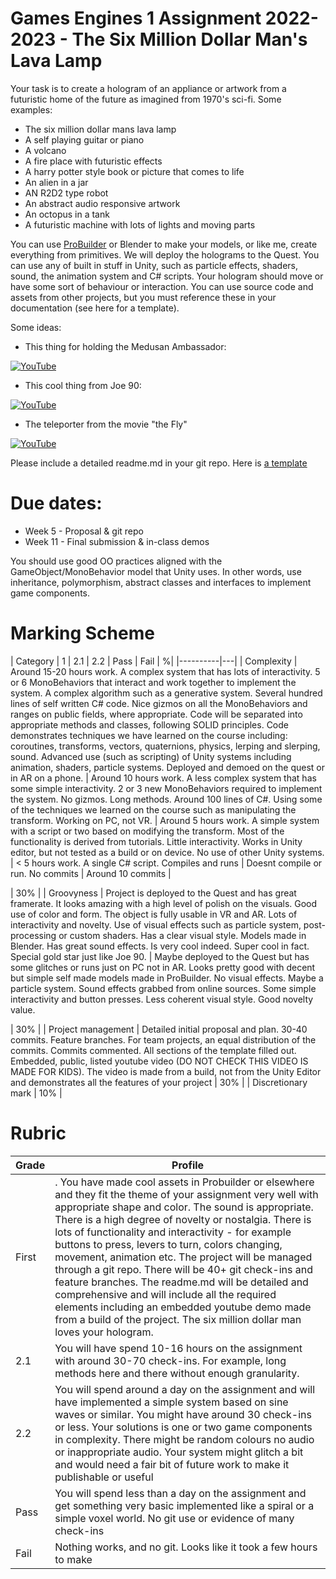 # Games Engines 1 Assignment 2022-2023 - The Six Million Dollar Man's Lava Lamp

Your task is to create a hologram of an appliance or artwork from a futuristic home of the future as imagined from 1970's sci-fi. Some examples:

- The six million dollar mans lava lamp
- A self playing guitar or piano
- A volcano
- A fire place with futuristic effects
- A harry potter style book or picture that comes to life
- An alien in a jar
- AN R2D2 type robot
- An abstract audio responsive artwork
- An octopus in a tank
- A futuristic machine with lots of lights and moving parts

You can use [ProBuilder](https://unity.com/features/probuilder) or Blender to make your models, or like me, create everything from primitives. We will deploy the holograms to the Quest. You can use any of built in stuff in Unity, such as particle effects, shaders, sound, the animation system and C# scripts. Your hologram should move or have some sort of behaviour or interaction. You can use source code and assets from other projects, but you must reference these in your documentation (see here for a template).
 
Some ideas:

- This thing for holding the Medusan Ambassador:

[![YouTube](http://img.youtube.com/vi/Ljhqz6pF_Uo/0.jpg)](https://www.youtube.com/watch?v=Ljhqz6pF_Uo)

- This cool thing from Joe 90:

[![YouTube](http://img.youtube.com/vi/oaINLn4OKGE/0.jpg)](https://www.youtube.com/watch?v=oaINLn4OKGE)

- The teleporter from the movie "the Fly"

[![YouTube](http://img.youtube.com/vi/sTq2Im2YUOk/0.jpg)](https://www.youtube.com/watch?v=sTq2Im2YUOk)

Please include a detailed readme.md in your git repo. Here is [a template](assignmentreadme.md)

# Due dates:
- Week 5 - Proposal & git repo
- Week 11 - Final submission & in-class demos

 You should use good OO practices aligned with the GameObject/MonoBehavior model that Unity uses. In other words, use inheritance, polymorphism, abstract classes and interfaces to implement game components. 
 
 # Marking Scheme
 
 | Category | 1 | 2.1 | 2.2 | Pass | Fail | %|
 |----------|---|
 | Complexity | Around 15-20 hours work. A complex system that has lots of interactivity. 5 or 6 MonoBehaviors that interact and work together to implement the system. A complex algorithm such as a generative system. Several hundred lines of self written C# code. Nice gizmos on all the MonoBehaviors and ranges on public fields, where appropriate. Code will be separated into appropriate methods and classes, following SOLID principles. Code demonstrates techniques we have learned on the course including: coroutines, transforms, vectors, quaternions, physics, lerping and slerping, sound. Advanced use (such as scripting) of Unity systems including animation, shaders, particle systems. Deployed and demoed on the quest or in AR on a phone. | Around 10 hours work. A less complex system that has some simple interactivity. 2 or 3 new MonoBehaviors required to implement the system. No gizmos. Long methods. Around 100 lines of C#. Using some of the techniques we learned on the course such as manipulating the transform. Working on PC, not VR. | Around 5 hours work. A simple system with a script or two based on modifying the transform. Most of the functionality is derived from tutorials. Little interactivity. Works in Unity editor, but not tested as a build or on device. No use of other Unity systems. | < 5 hours work. A single C# script. Compiles and runs | Doesnt compile or run. No commits | Around 10 commits   |
 
  | 30% |
 | Groovyness | Project is deployed to the Quest and has great framerate. It looks amazing with a high level of polish on the visuals. Good use of color and form. The object is fully usable in VR and AR. Lots of interactivity and novelty. Use of visual effects such as particle system, post-processing or custom shaders. Has a clear visual style. Models made in Blender. Has great sound effects. Is very cool indeed. Super cool in fact. Special gold star just like Joe 90. | Maybe deployed to the Quest but has some glitches or runs just on PC not in AR. Looks pretty good with decent but simple self made models made in ProBuilder. No visual effects. Maybe a particle system. Sound effects grabbed from online sources. Some simple interactivity and button presses. Less coherent visual style. Good novelty value.  
 
 
 | 30% |
 | Project management | Detailed initial proposal and plan. 30-40 commits. Feature branches. For team projects, an equal distribution of the commits. Commits commented. All sections of the template filled out. Embedded, public, listed youtube video (DO NOT CHECK THIS VIDEO IS MADE FOR KIDS). The video is made from a build, not from the Unity Editor and demonstrates all the features of your project | 30% |
 | Discretionary mark       | 10% | 
 
 # Rubric
 
 | Grade | Profile |
 |-------|---------|
 | First | . You have made cool assets in Probuilder or elsewhere and they fit the theme of your assignment very well with appropriate shape and color.  The sound is appropriate. There is a high degree of novelty or nostalgia. There is lots of functionality and interactivity - for example buttons to press, levers to turn, colors changing, movement, animation etc. The project will be managed through a git repo. There will be 40+ git check-ins and feature branches. The readme.md will be detailed and comprehensive and will include all the required elements including an embedded youtube demo made from a build of the project. The six million dollar man loves your hologram. |
 | 2.1   | You will have spend 10-16 hours on the assignment with around 30-70 check-ins. For example, long methods here and there without enough granularity. | 
 | 2.2   | You will spend around a day on the assignment and will have implemented a simple system based on sine waves or similar. You might have around 30 check-ins or less. Your solutions is one or two game components in complexity. There might be random colours no audio or inappropriate audio. Your system might glitch a bit and would need a fair bit of future work to make it publishable or useful|
 | Pass  | You will spend less than a day on the assignment and get something very basic implemented like a spiral or a simple voxel world. No git use or evidence of many check-ins|
 | Fail  | Nothing works, and no git. Looks like it took a few hours to make | 
 